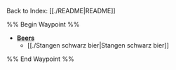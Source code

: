 Back to Index: [[./README|README]]

%% Begin Waypoint %%
- **[Beers](Beers.md#)**
	- [[./Stangen schwarz bier|Stangen schwarz bier]]

%% End Waypoint %%